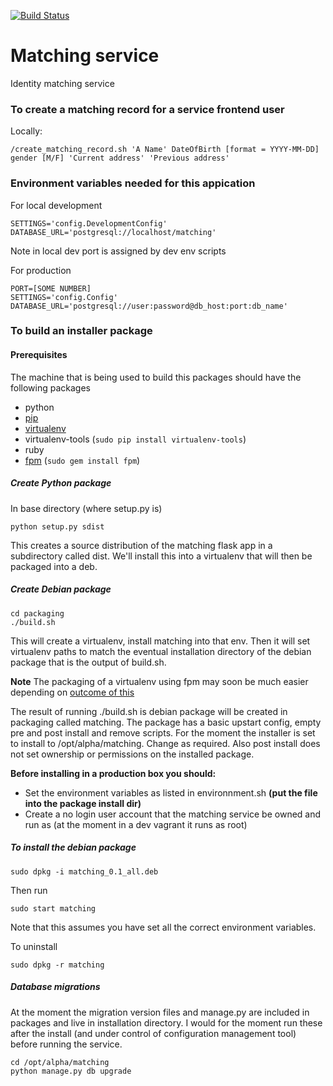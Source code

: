 
[![Build Status](https://magnum.travis-ci.com/LandRegistry/matching.svg?token=N9pcG7F7VybLxV2xrpVh&branch=master)](https://magnum.travis-ci.com/LandRegistry/matching)


Matching service
================

Identity matching service


### To create a matching record for a service frontend user

Locally:
```
/create_matching_record.sh 'A Name' DateOfBirth [format = YYYY-MM-DD] gender [M/F] 'Current address' 'Previous address'
```

### Environment variables needed for this appication

For local development
```
SETTINGS='config.DevelopmentConfig'
DATABASE_URL='postgresql://localhost/matching'
```
Note in local dev port is assigned by dev env scripts

For production
```
PORT=[SOME NUMBER]
SETTINGS='config.Config'
DATABASE_URL='postgresql://user:password@db_host:port:db_name'
```

### To build an installer package

#### Prerequisites

The machine that is being used to build this packages should have the following packages

* python
* [pip](http://pip.readthedocs.org/en/latest/installing.html)
* [virtualenv](http://virtualenv.readthedocs.org/en/latest/virtualenv.html#installation)
* virtualenv-tools (```sudo pip install virtualenv-tools```)
* ruby
* [fpm](https://github.com/jordansissel/fpm) (```sudo gem install fpm```)


##### Create Python package

In base directory (where setup.py is)
```
python setup.py sdist
```

This creates a source distribution of the matching flask app in a subdirectory called dist. We'll install this into a virtualenv that will then be packaged into a deb.

##### Create Debian package

```
cd packaging
./build.sh
```

This will create a virtualenv, install matching into that env. Then it will set virtualenv paths to match the eventual installation directory of the debian package that is the output of build.sh.

**Note**
The packaging of a virtualenv using fpm may soon be much easier depending on [outcome of this](https://github.com/jordansissel/fpm/issues/697)

The result of running ./build.sh is debian package will be created in packaging called matching. The package has a basic upstart config, empty pre and post install and remove scripts. For the moment the installer is set to install to /opt/alpha/matching. Change as required. Also post install does not set ownership or permissions on the installed package.

**Before installing in a production box you should:**

* Set the environment variables as listed in environnment.sh **(put the file into the package install dir)**
* Create a no login user account that the matching service be owned and run as (at the moment in a dev vagrant it runs as root)

##### To install the debian package

```
sudo dpkg -i matching_0.1_all.deb
```

Then run

```
sudo start matching
```

Note that this assumes you have set all the correct environment variables.

To uninstall

```
sudo dpkg -r matching
```

##### Database migrations

At the moment the migration version files and manage.py are included in packages and live in installation directory. I would for the moment run these after the install (and under control of configuration management tool) before running the service.

```
cd /opt/alpha/matching
python manage.py db upgrade
```
